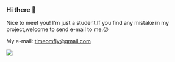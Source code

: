 ### Hi there 👋

<!--
**TimeonFly/TimeonFly** is a ✨ _special_ ✨ repository because its `README.md` (this file) appears on your GitHub profile.

Here are some ideas to get you started:

- 🔭 I’m currently working on ...
- 🌱 I’m currently learning ...
- 👯 I’m looking to collaborate on ...
- 🤔 I’m looking for help with ...
- 💬 Ask me about ...
- 📫 How to reach me: ...
- 😄 Pronouns: ...
- ⚡ Fun fact: ...
-->
Nice to meet you! I'm just a student.If you find any mistake in my project,welcome to send e-mail to me.😜

My e-mail: timeomfly@gmail.com

![](https://raw.githubusercontent.com/TimeonFly/TimeonFly/main/assets/github-contribution-grid-snake.svg)
